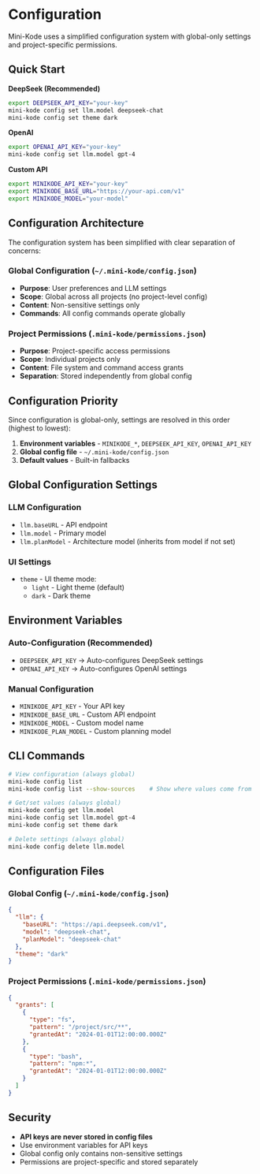 # Configuration

Mini-Kode uses a simplified configuration system with global-only settings and project-specific permissions.

## Quick Start

**DeepSeek (Recommended)**

```bash
export DEEPSEEK_API_KEY="your-key"
mini-kode config set llm.model deepseek-chat
mini-kode config set theme dark
```

**OpenAI**

```bash
export OPENAI_API_KEY="your-key"
mini-kode config set llm.model gpt-4
```

**Custom API**

```bash
export MINIKODE_API_KEY="your-key"
export MINIKODE_BASE_URL="https://your-api.com/v1"
export MINIKODE_MODEL="your-model"
```

## Configuration Architecture

The configuration system has been simplified with clear separation of concerns:

### Global Configuration (`~/.mini-kode/config.json`)

- **Purpose**: User preferences and LLM settings
- **Scope**: Global across all projects (no project-level config)
- **Content**: Non-sensitive settings only
- **Commands**: All config commands operate globally

### Project Permissions (`.mini-kode/permissions.json`)

- **Purpose**: Project-specific access permissions
- **Scope**: Individual projects only
- **Content**: File system and command access grants
- **Separation**: Stored independently from global config

## Configuration Priority

Since configuration is global-only, settings are resolved in this order (highest to lowest):

1. **Environment variables** - `MINIKODE_*`, `DEEPSEEK_API_KEY`, `OPENAI_API_KEY`
2. **Global config file** - `~/.mini-kode/config.json`
3. **Default values** - Built-in fallbacks

## Global Configuration Settings

### LLM Configuration

- `llm.baseURL` - API endpoint
- `llm.model` - Primary model
- `llm.planModel` - Architecture model (inherits from model if not set)

### UI Settings

- `theme` - UI theme mode:
  - `light` - Light theme (default)
  - `dark` - Dark theme

## Environment Variables

### Auto-Configuration (Recommended)

- `DEEPSEEK_API_KEY` → Auto-configures DeepSeek settings
- `OPENAI_API_KEY` → Auto-configures OpenAI settings

### Manual Configuration

- `MINIKODE_API_KEY` - Your API key
- `MINIKODE_BASE_URL` - Custom API endpoint
- `MINIKODE_MODEL` - Custom model name
- `MINIKODE_PLAN_MODEL` - Custom planning model

## CLI Commands

```bash
# View configuration (always global)
mini-kode config list
mini-kode config list --show-sources    # Show where values come from

# Get/set values (always global)
mini-kode config get llm.model
mini-kode config set llm.model gpt-4
mini-kode config set theme dark

# Delete settings (always global)
mini-kode config delete llm.model
```

## Configuration Files

### Global Config (`~/.mini-kode/config.json`)

```json
{
  "llm": {
    "baseURL": "https://api.deepseek.com/v1",
    "model": "deepseek-chat",
    "planModel": "deepseek-chat"
  },
  "theme": "dark"
}
```

### Project Permissions (`.mini-kode/permissions.json`)

```json
{
  "grants": [
    {
      "type": "fs",
      "pattern": "/project/src/**",
      "grantedAt": "2024-01-01T12:00:00.000Z"
    },
    {
      "type": "bash",
      "pattern": "npm:*",
      "grantedAt": "2024-01-01T12:00:00.000Z"
    }
  ]
}
```

## Security

- **API keys are never stored in config files**
- Use environment variables for API keys
- Global config only contains non-sensitive settings
- Permissions are project-specific and stored separately
